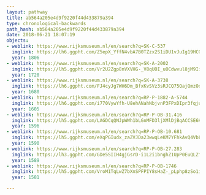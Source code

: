 ```yaml
---
layout: pathway
title: ab564a205e4d9f9220f44d433879a394
type: chronological-backwards
path_hash: ab564a205e4d9f9220f44d433879a394
date: 2018-06-21 18:07:19
objects:
- weblink: https://www.rijksmuseum.nl/en/search?q=SK-C-537
  imglink: https://lh6.ggpht.com/Z5epX_YffN4vbA7B0TZzx2S1iDU1vJuIg19HCG_fBe_FB7tpBCwzNXepqAXU8EX6_pRkErecl3-D4UcI0r3raZv7B4Bd=s200
  year: 1806
- weblink: https://www.rijksmuseum.nl/en/search?q=SK-A-2002
  imglink: https://lh5.ggpht.com/Vr2U2Zgp8nVXVHG-_V8qUOI_uOCdwvul8jM9Ii6TWLWeOehHjfsxTdbM04h5ambNJrKxsmFiF9khkOxVWATCRWsxcig=s200
  year: 1720
- weblink: https://www.rijksmuseum.nl/en/search?q=SK-A-3738
  imglink: https://lh6.ggpht.com/FJ4cyJg7WH6Dm_BfxKvSVz3sRJCQ75QajQmzOdXq3Agx_6-GhAvGA7xDEZbiFXSNNMjEf10LKnWjJ7HQGePXs_QbNQ=s200
  year: 1680
- weblink: https://www.rijksmuseum.nl/en/search?q=RP-P-1882-A-5744
  imglink: https://lh6.ggpht.com/i770VywYfh-U8ehANahNbjvnP3FPxDIpr3fqjuYknmHJA8cIdaK-fyybxfEQu2wmUSLMenczI9GZCKaHOq6kQYlbpo8=s200
  year: 1605
- weblink: https://www.rijksmuseum.nl/en/search?q=RP-P-OB-31.416
  imglink: https://lh5.ggpht.com/LAGDCqQNJpWWh1bLGnMFD3ljXMlDjBqACCSE6K3BB-muSGVIA-UvOUU3Uj9qB5LtA5RzpVcPQZ6vMz63EoQ6IYjDuHY=s200
  year: 1596
- weblink: https://www.rijksmuseum.nl/en/search?q=RP-P-OB-10.681
  imglink: https://lh5.ggpht.com/eXqPGIudx_zaZVJDa23wwqLeKM7YFhkAvQ4VbL__EbvRwU27wWmFOPsOaLxIHBAXleEeHdBocAVO1mGxxR6CJq1FuCE=s200
  year: 1590
- weblink: https://www.rijksmuseum.nl/en/search?q=RP-P-OB-27.283
  imglink: https://lh3.ggpht.com/GDe5SIIH4gjGsrD-i1L2i1bnghZ1UpP0EuQLZfc--KzoZyJHIOyK9LB3dPq4YdFIIk2_5QmsIk5NpdJTFSaRADHV7lg=s200
  year: 1589
- weblink: https://www.rijksmuseum.nl/en/search?q=RP-P-OB-1746
  imglink: https://lh5.ggpht.com/VroM1TqLwZ7bXnSPFPIY8sHaZ-_pLphp8zSo1is-IRlvD9wChHQYfIxHCxJ7Mf0pG9mBOzzfoqCHHQrZLl0xQK4-vQ=s200
  year: 1581

---
```

